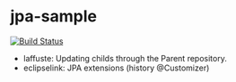 jpa-sample
==========


[![Build Status](https://buildhive.cloudbees.com/job/iromu/job/jpa-sample/badge/icon)](https://buildhive.cloudbees.com/job/iromu/job/jpa-sample/)



* laffuste: Updating childs through the Parent repository.
* eclipselink: JPA extensions (history @Customizer)
